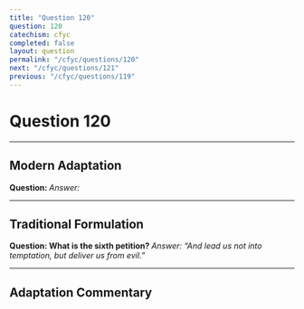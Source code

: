 ```yaml
---
title: "Question 120"
question: 120
catechism: cfyc
completed: false
layout: question
permalink: "/cfyc/questions/120"
next: "/cfyc/questions/121"
previous: "/cfyc/questions/119"
---
```

# Question 120
---
## Modern Adaptation
<strong>
    Question:
</strong>

<em>
    Answer:
</em>

---
## Traditional Formulation
<strong>
    Question: What is the sixth petition?
</strong>

<em>
    Answer: “And lead us not into temptation, but deliver us from evil.”
</em>

---
## Adaptation Commentary
